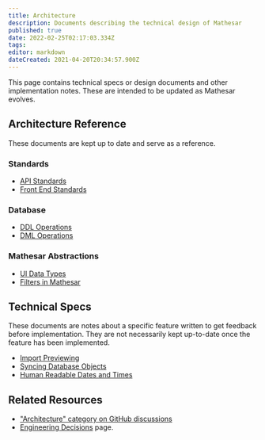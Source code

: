 ```yaml
---
title: Architecture
description: Documents describing the technical design of Mathesar
published: true
date: 2022-02-25T02:17:03.334Z
tags: 
editor: markdown
dateCreated: 2021-04-20T20:34:57.900Z
---
```


This page contains technical specs or design documents and other implementation notes. These are intended to be updated as Mathesar evolves.

## Architecture Reference
These documents are kept up to date and serve as a reference.

### Standards
- [API Standards](/engineering/architecture/api-standards)
- [Front End Standards](/engineering/architecture/front-end-standards)

### Database
- [DDL Operations](/engineering/architecture/ddl)
- [DML Operations](/engineering/architecture/dml)

### Mathesar Abstractions
- [UI Data Types](/engineering/architecture/ui-types)
- [Filters in Mathesar](/en/engineering/architecture/filters)

## Technical Specs
These documents are notes about a specific feature written to get feedback before implementation. They are not necessarily kept up-to-date once the feature has been implemented.

- [Import Previewing](/engineering/architecture/import-preview-api)
- [Syncing Database Objects](/engineering/architecture/syncing)
- [Human Readable Dates and Times](/engineering/architecture/dateandtime)

## Related Resources
- ["Architecture" category on GitHub discussions](https://github.com/centerofci/mathesar/discussions/categories/architecture)
- [Engineering Decisions](/engineering/decisions) page.
